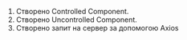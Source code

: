 1. Створено Controlled Component.
2. Створено Uncontrolled Component.
3. Cтворено запит на сервер за допомогою Axios

